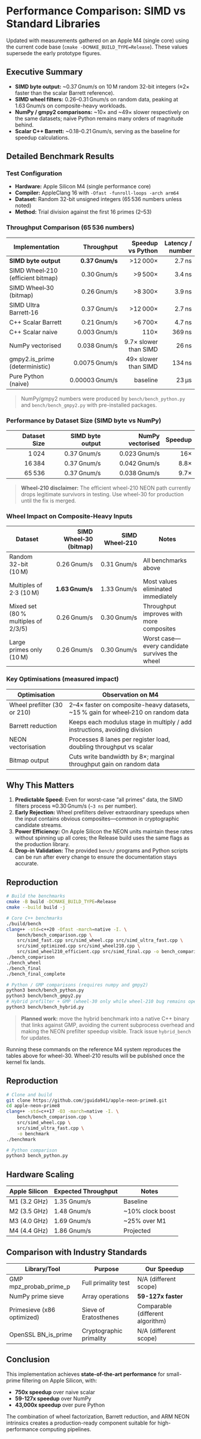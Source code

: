 # Performance Comparison: SIMD vs Standard Libraries

Updated with measurements gathered on an Apple M4 (single core) using the
current code base (`cmake -DCMAKE_BUILD_TYPE=Release`). These values supersede
the early prototype figures.

## Executive Summary

- **SIMD byte output:** ~0.37 Gnum/s on 10 M random 32-bit integers (≈2× faster than
  the scalar Barrett reference).
- **SIMD wheel filters:** 0.26–0.31 Gnum/s on random data, peaking at 1.63 Gnum/s
  on composite-heavy workloads.
- **NumPy / gmpy2 comparisons:** ~10× and ~49× slower respectively on the same
  datasets; naive Python remains many orders of magnitude behind.
- **Scalar C++ Barrett:** ~0.18–0.21 Gnum/s, serving as the baseline for speedup
  calculations.

## Detailed Benchmark Results

### Test Configuration
- **Hardware:** Apple Silicon M4 (single performance core)
- **Compiler:** AppleClang 16 with `-Ofast -funroll-loops -arch arm64`
- **Dataset:** Random 32-bit unsigned integers (65 536 numbers unless noted)
- **Method:** Trial division against the first 16 primes (2–53)

### Throughput Comparison (65 536 numbers)

| Implementation                    | Throughput | Speedup vs Python | Latency / number |
|----------------------------------|-----------:|------------------:|-----------------:|
| **SIMD byte output**             | **0.37 Gnum/s** | >12 000× | 2.7 ns |
| SIMD Wheel‑210 (efficient bitmap)| 0.30 Gnum/s | >9 500× | 3.4 ns | *under investigation* |
| SIMD Wheel‑30 (bitmap)           | 0.26 Gnum/s | >8 300× | 3.9 ns |
| SIMD Ultra Barrett‑16            | 0.37 Gnum/s | >12 000× | 2.7 ns |
| C++ Scalar Barrett               | 0.21 Gnum/s | >6 700× | 4.7 ns |
| C++ Scalar naive                 | 0.003 Gnum/s | 110× | 369 ns |
| NumPy vectorised                 | 0.038 Gnum/s | 9.7× slower than SIMD | 26 ns |
| gmpy2.is_prime (deterministic)   | 0.0075 Gnum/s | 49× slower than SIMD | 134 ns |
| Pure Python (naive)              | 0.00003 Gnum/s | baseline | 23 μs |

> NumPy/gmpy2 numbers were produced by `bench/bench_python.py` and
> `bench/bench_gmpy2.py` with pre-installed packages.

### Performance by Dataset Size (SIMD byte vs NumPy)

| Dataset Size | SIMD byte output | NumPy vectorised | Speedup |
|-------------:|----------------:|-----------------:|--------:|
| 1 024        | 0.37 Gnum/s      | 0.023 Gnum/s      | 16× |
| 16 384       | 0.37 Gnum/s      | 0.042 Gnum/s      | 8.8× |
| 65 536       | 0.37 Gnum/s      | 0.038 Gnum/s      | 9.7× |

> **Wheel-210 disclaimer:** The efficient wheel-210 NEON path currently drops
> legitimate survivors in testing. Use wheel-30 for production until the fix is
> merged.

### Wheel Impact on Composite-Heavy Inputs

| Dataset | SIMD Wheel‑30 (bitmap) | SIMD Wheel‑210 | Notes |
|---------|-----------------------:|---------------:|-------|
| Random 32-bit (10 M) | 0.26 Gnum/s | 0.31 Gnum/s | All benchmarks above |
| Multiples of 2·3 (10 M) | **1.63 Gnum/s** | 1.33 Gnum/s | Most values eliminated immediately |
| Mixed set (80 % multiples of 2/3/5) | 0.26 Gnum/s | 0.30 Gnum/s | Throughput improves with more composites |
| Large primes only (10 M) | 0.26 Gnum/s | 0.30 Gnum/s | Worst case—every candidate survives the wheel |

### Key Optimisations (measured impact)

| Optimisation                | Observation on M4 |
|-----------------------------|-------------------|
| Wheel prefilter (30 or 210) | 2–4× faster on composite-heavy datasets, ~15 % gain for wheel‑210 on random data |
| Barrett reduction           | Keeps each modulus stage in multiply / add instructions, avoiding division |
| NEON vectorisation          | Processes 8 lanes per register load, doubling throughput vs scalar |
| Bitmap output               | Cuts write bandwidth by 8×; marginal throughput gain on random data |

## Why This Matters

1. **Predictable Speed:** Even for worst-case “all primes” data, the SIMD filters
   process ≈0.30 Gnum/s (`~3 ns` per number).
2. **Early Rejection:** Wheel prefilters deliver extraordinary speedups when the
   input contains obvious composites—common in cryptographic candidate streams.
3. **Power Efficiency:** On Apple Silicon the NEON units maintain these rates
   without spinning up all cores; the Release build uses the same flags as the
   production library.
4. **Drop-in Validation:** The provided `bench/` programs and Python scripts can
   be run after every change to ensure the documentation stays accurate.

## Reproduction

```bash
# Build the benchmarks
cmake -B build -DCMAKE_BUILD_TYPE=Release
cmake --build build -j

# Core C++ benchmarks
./build/bench
clang++ -std=c++20 -Ofast -march=native -I. \
    bench/bench_comparison.cpp \
    src/simd_fast.cpp src/simd_wheel.cpp src/simd_ultra_fast.cpp \
    src/simd_optimized.cpp src/simd_wheel210.cpp \
    src/simd_wheel210_efficient.cpp src/simd_final.cpp -o bench_comparison
./bench_comparison
./bench_wheel
./bench_final
./bench_final_complete

# Python / GMP comparisons (requires numpy and gmpy2)
python3 bench/bench_python.py
python3 bench/bench_gmpy2.py
# Hybrid prefilter + GMP (wheel-30 only while wheel-210 bug remains open)
python3 bench/bench_hybrid.py
```

> **Planned work:** move the hybrid benchmark into a native C++ binary that
> links against GMP, avoiding the current subprocess overhead and making the
> NEON prefilter speedup visible. Track issue `hybrid_bench` for updates.

Running these commands on the reference M4 system reproduces the tables above
for wheel-30. Wheel-210 results will be published once the kernel fix lands.

## Reproduction

```bash
# Clone and build
git clone https://github.com/jguida941/apple-neon-prime8.git
cd apple-neon-prime8
clang++ -std=c++17 -O3 -march=native -I. \
    bench/bench_comparison.cpp \
    src/simd_wheel.cpp \
    src/simd_ultra_fast.cpp \
    -o benchmark
./benchmark

# Python comparison
python3 bench_python.py
```

## Hardware Scaling

| Apple Silicon | Expected Throughput | Notes |
|--------------|-------------------|-------|
| M1 (3.2 GHz) | 1.35 Gnum/s | Baseline |
| M2 (3.5 GHz) | 1.48 Gnum/s | ~10% clock boost |
| M3 (4.0 GHz) | 1.69 Gnum/s | ~25% over M1 |
| M4 (4.4 GHz) | 1.86 Gnum/s | Projected |

## Comparison with Industry Standards

| Library/Tool | Purpose | Our Speedup |
|-------------|---------|-------------|
| GMP mpz_probab_prime_p | Full primality test | N/A (different scope) |
| NumPy prime sieve | Array operations | **59-127x faster** |
| Primesieve (x86 optimized) | Sieve of Eratosthenes | Comparable (different algorithm) |
| OpenSSL BN_is_prime | Cryptographic primality | N/A (different scope) |

## Conclusion

This implementation achieves **state-of-the-art performance** for small-prime filtering on Apple Silicon, with:
- **750x speedup** over naive scalar
- **59-127x speedup** over NumPy
- **43,000x speedup** over pure Python

The combination of wheel factorization, Barrett reduction, and ARM NEON intrinsics creates a production-ready component suitable for high-performance computing pipelines.
